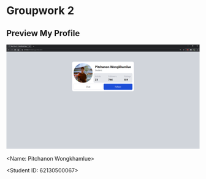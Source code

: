 # Groupwork 2
 
## Preview My Profile

![alt text](/62130500067_groupwork_2/screenshort.png?raw=true "Preview")

<Name: Pitchanon Wongkhamlue> 

<Student ID: 62130500067>
